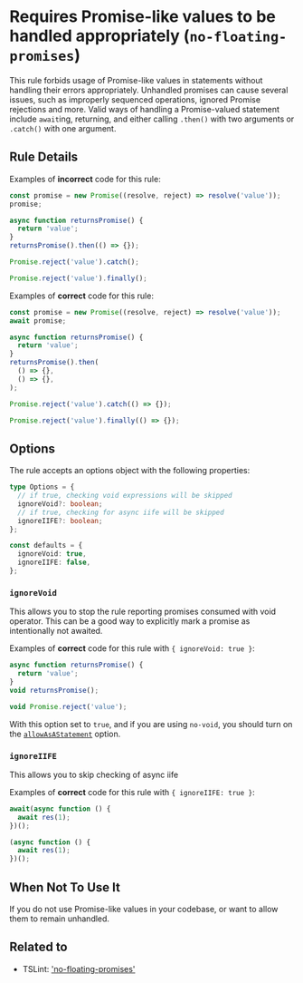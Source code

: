 # Requires Promise-like values to be handled appropriately (`no-floating-promises`)

This rule forbids usage of Promise-like values in statements without handling
their errors appropriately. Unhandled promises can cause several issues, such
as improperly sequenced operations, ignored Promise rejections and more. Valid
ways of handling a Promise-valued statement include `await`ing, returning, and
either calling `.then()` with two arguments or `.catch()` with one argument.

## Rule Details

Examples of **incorrect** code for this rule:

```ts
const promise = new Promise((resolve, reject) => resolve('value'));
promise;

async function returnsPromise() {
  return 'value';
}
returnsPromise().then(() => {});

Promise.reject('value').catch();

Promise.reject('value').finally();
```

Examples of **correct** code for this rule:

```ts
const promise = new Promise((resolve, reject) => resolve('value'));
await promise;

async function returnsPromise() {
  return 'value';
}
returnsPromise().then(
  () => {},
  () => {},
);

Promise.reject('value').catch(() => {});

Promise.reject('value').finally(() => {});
```

## Options

The rule accepts an options object with the following properties:

```ts
type Options = {
  // if true, checking void expressions will be skipped
  ignoreVoid?: boolean;
  // if true, checking for async iife will be skipped
  ignoreIIFE?: boolean;
};

const defaults = {
  ignoreVoid: true,
  ignoreIIFE: false,
};
```

### `ignoreVoid`

This allows you to stop the rule reporting promises consumed with void operator.
This can be a good way to explicitly mark a promise as intentionally not awaited.

Examples of **correct** code for this rule with `{ ignoreVoid: true }`:

```ts
async function returnsPromise() {
  return 'value';
}
void returnsPromise();

void Promise.reject('value');
```

With this option set to `true`, and if you are using `no-void`, you should turn on the [`allowAsAStatement`](https://eslint.org/docs/rules/no-void#allowasstatement) option.

### `ignoreIIFE`

This allows you to skip checking of async iife

Examples of **correct** code for this rule with `{ ignoreIIFE: true }`:

```ts
await(async function () {
  await res(1);
})();

(async function () {
  await res(1);
})();
```

## When Not To Use It

If you do not use Promise-like values in your codebase, or want to allow them to remain unhandled.

## Related to

- TSLint: ['no-floating-promises'](https://palantir.github.io/tslint/rules/no-floating-promises/)
